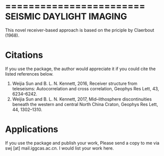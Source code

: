 ========================
SEISMIC DAYLIGHT IMAGING
========================

This novel receiver-based approach is based on the priciple by Claerbout (1968).

Citations
=========
If you use the package, the author would appreciate it if you could cite the listed references below.
1. Weijia Sun and B. L. N. Kennett, 2016, Receiver structure from teleseisms: Autocorrelation and cross correlation, Geophys Res Lett, 43, 6234–6242.
2. Weijia Sun and B. L. N. Kennett, 2017, Mid–lithosphere discontinuities beneath the western and central North China Craton, Geophys Res Lett, 44, 1302–1310.

Applications
============
If you use the package and publish your work, Please send a copy to me via swj [at] mail.iggcas.ac.cn. I would list your work here.
